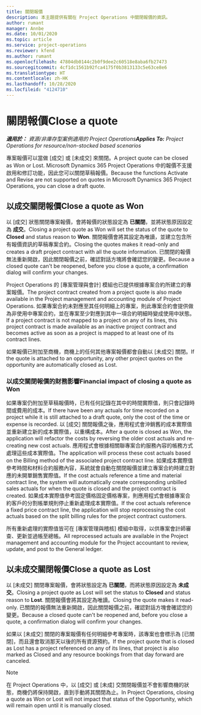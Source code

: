 ```yaml
---
title: 關閉報價
description: 本主題提供有關在 Project Operations 中關閉報價的資訊。
author: rumant
manager: Annbe
ms.date: 10/01/2020
ms.topic: article
ms.service: project-operations
ms.reviewer: kfend
ms.author: rumant
ms.openlocfilehash: 47804db0144c2b0f9dee2c60518e8aba6fb27473
ms.sourcegitcommit: 4cf1dc1561b92fca4175f0b3813133c5e63ce8e6
ms.translationtype: HT
ms.contentlocale: zh-HK
ms.lasthandoff: 10/28/2020
ms.locfileid: "4124710"
---
```

# <a name="close-a-quote"></a><span data-ttu-id="3adcb-103">關閉報價</span><span class="sxs-lookup"><span data-stu-id="3adcb-103">Close a quote</span></span>

<span data-ttu-id="3adcb-104">_**適用於：** 資源/非庫存型案例適用的 Project Operations_</span><span class="sxs-lookup"><span data-stu-id="3adcb-104">_**Applies To:** Project Operations for resource/non-stocked based scenarios_</span></span>

<span data-ttu-id="3adcb-105">專案報價可以當做 [成交] 或 [未成交] 來關閉。</span><span class="sxs-lookup"><span data-stu-id="3adcb-105">A project quote can be closed as Won or Lost.</span></span> <span data-ttu-id="3adcb-106">Microsoft Dynamics 365 Project Operations 中的報價不支援啟用和修訂功能，因此您可以關閉草稿報價。</span><span class="sxs-lookup"><span data-stu-id="3adcb-106">Because the functions Activate and Revise are not supported on quotes in Microsoft Dynamics 365 Project Operations, you can close a draft quote.</span></span>

## <a name="close-a-quote-as-won"></a><span data-ttu-id="3adcb-107">以成交關閉報價</span><span class="sxs-lookup"><span data-stu-id="3adcb-107">Close a quote as Won</span></span>

<span data-ttu-id="3adcb-108">以 [成交] 狀態關閉專案報價，會將報價的狀態設定為 **已關閉**，並將狀態原因設定為 **成交**。</span><span class="sxs-lookup"><span data-stu-id="3adcb-108">Closing a project quote as Won will set the status of the quote to **Closed** and status reason to **Won**.</span></span> <span data-ttu-id="3adcb-109">關閉報價會將其設定為唯讀，並建立包含所有報價資訊的草稿專案合約。</span><span class="sxs-lookup"><span data-stu-id="3adcb-109">Closing the quotes makes it read-only and creates a draft project contract with all the quote information.</span></span> <span data-ttu-id="3adcb-110">已關閉的報價無法重新開啟，因此關閉報價之前，確認對話方塊將會確認您的變更。</span><span class="sxs-lookup"><span data-stu-id="3adcb-110">Because a closed quote can't be reopened, before you close a quote, a confirmation dialog will confirm your changes.</span></span>

<span data-ttu-id="3adcb-111">Project Operations 的 [專案管理與會計] 模組也已提供根據專案合約所建立的專案報價。</span><span class="sxs-lookup"><span data-stu-id="3adcb-111">The project contract created from a project quote is also made available in the Project management and accounting module of Project Operations.</span></span> <span data-ttu-id="3adcb-112">如果專案合約未對應至其任何明細上的專案，則此專案合約會提供做為非使用中專案合約，並在專案至少對應到其中一項合約明細時變成使用中狀態。</span><span class="sxs-lookup"><span data-stu-id="3adcb-112">If a project contract is not mapped to a project on any of its lines, this project contract is made available as an inactive project contract and becomes active as soon as a project is mapped to at least one of its contract lines.</span></span>

<span data-ttu-id="3adcb-113">如果報價已附加至商機，商機上的任何其他專案報價都會自動以 [未成交] 關閉。</span><span class="sxs-lookup"><span data-stu-id="3adcb-113">If the quote is attached to an opportunity, any other project quotes on the opportunity are automatically closed as Lost.</span></span>

### <a name="financial-impact-of-closing-a-quote-as-won"></a><span data-ttu-id="3adcb-114">以成交關閉報價的財務影響</span><span class="sxs-lookup"><span data-stu-id="3adcb-114">Financial impact of closing a quote as Won</span></span>

<span data-ttu-id="3adcb-115">如果專案仍附加至草稿報價時，已有任何記錄在其中的時間實際值，則只會記錄時間或費用的成本。</span><span class="sxs-lookup"><span data-stu-id="3adcb-115">If there have been any actuals for time recorded on a project while it is still attached to a draft quote, only the cost of the time or expense is recorded.</span></span> <span data-ttu-id="3adcb-116">以 [成交] 關閉報價之後，應用程式會沖銷舊的成本實際值並重新建立新的成本實際值，以重構成本。</span><span class="sxs-lookup"><span data-stu-id="3adcb-116">After a quote is closed as Won, the application will refactor the costs by reversing the older cost actuals and re-creating new cost actuals.</span></span> <span data-ttu-id="3adcb-117">應用程式會根據相關聯專案合約服務內容的帳務方式處理這些成本實際值。</span><span class="sxs-lookup"><span data-stu-id="3adcb-117">The application will process these cost actuals based on the Billing method of the associated project contract line.</span></span> <span data-ttu-id="3adcb-118">如果成本實際值參考時間和材料合約服務內容，系統就會自動在關閉報價並建立專案合約時建立對應的未開單銷售實際值。</span><span class="sxs-lookup"><span data-stu-id="3adcb-118">If the cost actuals reference a time and material contract line, the system will automatically create corresponding unbilled sales actuals for when the quote is closed and the project contract is created.</span></span> <span data-ttu-id="3adcb-119">如果成本實際值參考固定價格固定價格專案，則應用程式會根據專案合約客戶的分割帳單規則停止重新處理成本實際值。</span><span class="sxs-lookup"><span data-stu-id="3adcb-119">If the cost actuals reference a fixed price contract line, the application will stop reprocessing the cost actuals based on the split billing rules for the project contract customers.</span></span>

<span data-ttu-id="3adcb-120">所有重新處理的實際值皆可在 [專案管理與稽核] 模組中取得，以供專案會計師審查、更新並過帳至總帳。</span><span class="sxs-lookup"><span data-stu-id="3adcb-120">All reprocessed actuals are available in the Project management and accounting module for the Project accountant to review, update, and post to the General ledger.</span></span> 

## <a name="close-a-quote-as-lost"></a><span data-ttu-id="3adcb-121">以未成交關閉報價</span><span class="sxs-lookup"><span data-stu-id="3adcb-121">Close a quote as Lost</span></span>

<span data-ttu-id="3adcb-122">以 [未成交] 關閉專案報價，會將狀態設定為 **已關閉**，而將狀態原因設定為 **未成交**。</span><span class="sxs-lookup"><span data-stu-id="3adcb-122">Closing a project quote as Lost will set the status to **Closed** and status reason to **Lost**.</span></span> <span data-ttu-id="3adcb-123">關閉報價會將其設定為唯讀。</span><span class="sxs-lookup"><span data-stu-id="3adcb-123">Closing the quote makes it read-only.</span></span> <span data-ttu-id="3adcb-124">已關閉的報價無法重新開啟，因此關閉報價之前，確認對話方塊會確認您的變更。</span><span class="sxs-lookup"><span data-stu-id="3adcb-124">Because a closed quote can't be reopened and, before you close a quote, a confirmation dialog will confirm your changes.</span></span>

<span data-ttu-id="3adcb-125">如果以 [未成交] 關閉的專案報價有任何明細參考專案時，該專案也會標示為 [已關閉]，而且還會取消那天以後的所有資源預約。</span><span class="sxs-lookup"><span data-stu-id="3adcb-125">If the project quote that is closed as Lost has a project referenced on any of its lines, that project is also marked as Closed and any resource bookings from that day forward are canceled.</span></span>

> [!NOTE]
> <span data-ttu-id="3adcb-126">在 Project Operations 中，以 [成交] 或 [未成] 交關閉報價並不會影響商機的狀態，商機仍將保持開啟，直到手動將其關閉為止。</span><span class="sxs-lookup"><span data-stu-id="3adcb-126">In Project Operations, closing a quote as Won or Lost will not impact that status of the Opportunity, which will remain open until it is manually closed.</span></span>
